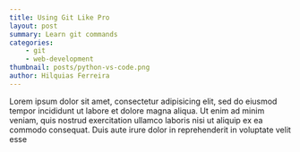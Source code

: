 ```yaml
---
title: Using Git Like Pro
layout: post
summary: Learn git commands
categories: 
    - git
    - web-development
thumbnail: posts/python-vs-code.png
author: Hilquias Ferreira
---
```


Lorem ipsum dolor sit amet, consectetur adipisicing elit, sed do eiusmod tempor incididunt ut labore et dolore magna aliqua. Ut enim ad minim veniam, quis nostrud exercitation ullamco laboris nisi ut aliquip ex ea commodo consequat. Duis aute irure dolor in reprehenderit in voluptate velit esse
